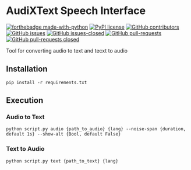 # AudiXText Speech Interface
[![forthebadge made-with-python](http://ForTheBadge.com/images/badges/made-with-python.svg)](https://www.python.org/)
[![PyPI license](https://img.shields.io/pypi/l/ansicolortags.svg)](https://pypi.python.org/pypi/ansicolortags/)
[![GitHub contributors](https://img.shields.io/github/contributors/JavierOramas/AudiXText.svg)](https://GitHub.com/JavierOramas/AudiXText/graphs/contributors/)
[![GitHub issues](https://img.shields.io/github/issues/JavierOramas/AudiXText.svg)](https://GitHub.com/JavierOramas/AudiXText/issues/)
[![GitHub issues-closed](https://img.shields.io/github/issues-closed/JavierOramas/AudiXText.svg)](https://GitHub.comJavierOramas/AudiXText/issues?q=is%3Aissue+is%3Aclosed)
[![GitHub pull-requests](https://img.shields.io/github/issues-pr/JavierOramas/AudiXText.svg)](https://GitHub.com/JavierOramas/AudiXText/pull/)
[![GitHub pull-requests closed](https://img.shields.io/github/issues-pr-closed/JavierOramas/AudiXText.svg)](https://GitHub.com/JavierOramas/AudiXText/pull/)

Tool for converting audio to text and tecxt to audio

## Installation 

`pip install -r requirements.txt`

## Execution

### Audio to Text

`python script.py audio {path_to_audio} {lang} --noise-span {duration, default 1s} --show-alt {Bool, default False}`

### Text to Audio

`python script.py text {path_to_text} {lang}`
